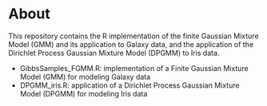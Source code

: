 # About
This repository contains the R implementation of the finite Gaussian Mixture Model (GMM) and its application to Galaxy data, and the application of the Dirichlet Process Gaussian Mixture Model (DPGMM) to Iris data.

- GibbsSamples_FGMM.R: implementation of a Finite Gaussian Mixture Model (GMM) for modeling Galaxy data
- DPGMM_iris.R: application of a Dirichlet Process Gaussian Mixture Model (DPGMM) for modeling Iris data
